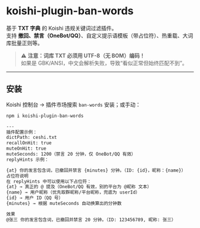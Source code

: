 # koishi-plugin-ban-words

基于 **TXT 字典** 的 Koishi 违规关键词过滤插件。  
支持 **撤回、禁言（OneBot/QQ）**、自定义提示语模板（带占位符）、热重载、大词库批量正则等。

> ⚠️ **注意：词库 TXT 必须用 UTF-8（无 BOM）编码！**  
> 如果是 GBK/ANSI，中文会解析失败，导致“看似正常但始终匹配不到”。

---

## 安装

Koishi 控制台 → 插件市场搜索 `ban-words` 安装；或手动：

```bash
npm i koishi-plugin-ban-words

---
插件配置示例：
dictPath: ceshi.txt
recallOnHit: true
muteOnHit: true
muteSeconds: 1200（禁言 20 分钟，仅 OneBot/QQ 有效）
replyHints 示例：

{at} 你的发言包含词，已撤回并禁言 {minutes} 分钟。（ID: {id}，昵称：{name}）
占位符说明
在 replyHints 中可以使用以下占位符：
{at} → 真正的 @ 提及（OneBot/QQ 有效，别的平台为 @昵称 文本）
{name} → 用户昵称（优先取群昵称/平台昵称，兜底为 userId）
{id} → 用户 ID（QQ 号）
{minutes} → 根据 muteSeconds 自动换算出的分钟数

效果
@张三 你的发言包含词，已撤回并禁言 20 分钟。（ID: 123456789, 昵称: 张三）


